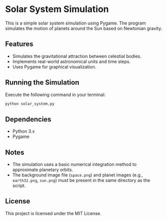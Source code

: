 # Solar System Simulation

This is a simple solar system simulation using Pygame. The program simulates the motion of planets around the Sun based on Newtonian gravity.

## Features
- Simulates the gravitational attraction between celestial bodies.
- Implements real-world astronomical units and time steps.
- Uses Pygame for graphical visualization.

## Running the Simulation
Execute the following command in your terminal:
```sh
python solar_system.py
```

## Dependencies
- Python 3.x
- Pygame

## Notes
- The simulation uses a basic numerical integration method to approximate planetary orbits.
- The background image file (`space.png`) and planet images (e.g., `earth32.png`, `sun.png`) must be present in the same directory as the script.

## License
This project is licensed under the MIT License.

